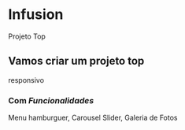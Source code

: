 # Infusion
 Projeto Top

## Vamos criar um **projeto top**
responsivo 

### Com *Funcionalidades*
Menu hamburguer, Carousel Slider, Galeria de Fotos